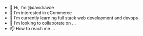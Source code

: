 - 👋 Hi, I’m @davidrawle
- 👀 I’m interested in eCommerce
- 🌱 I’m currently learning full stack web development and devops
- 💞️ I’m looking to collaborate on ...
- 📫 How to reach me ...

<!---
davidrawle/davidrawle is a ✨ special ✨ repository because its `README.md` (this file) appears on your GitHub profile.
You can click the Preview link to take a look at your changes.
--->
